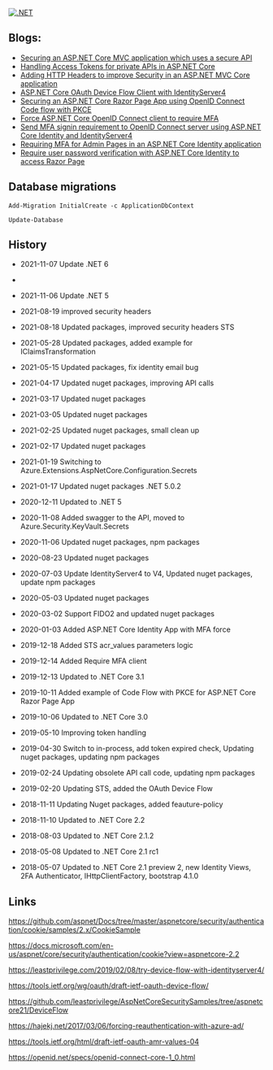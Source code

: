 
[![.NET](https://github.com/damienbod/AspNetCoreHybridFlowWithApi/workflows/.NET/badge.svg)](https://github.com/damienbod/AspNetCoreHybridFlowWithApi/actions?query=workflow%3A.NET) 


## Blogs: 

<ul>
	<li><a href="https://damienbod.com/2018/02/02/securing-an-asp-net-core-mvc-application-which-uses-a-secure-api/">Securing an ASP.NET Core MVC application which uses a secure API</a></li>
	<li><a href="https://damienbod.com/2019/05/10/handling-access-tokens-for-private-apis-in-asp-net-core/">Handling Access Tokens for private APIs in ASP.NET Core</a></li>
	<li><a href="https://damienbod.com/2018/02/08/adding-http-headers-to-improve-security-in-an-asp-net-mvc-core-application/">Adding HTTP Headers to improve Security in an ASP.NET MVC Core application</a></li>
	<li><a href="https://damienbod.com/2019/02/20/asp-net-core-oauth-device-flow-client-with-identityserver4/">ASP.NET Core OAuth Device Flow Client with IdentityServer4</a></li>
	<li><a href="https://damienbod.com/2019/10/11/securing-an-asp-net-core-razor-page-app-using-openid-connect-code-flow-with-pkce/">Securing an ASP.NET Core Razor Page App using OpenID Connect Code flow with PKCE</a></li>
	<li><a href="https://damienbod.com/2019/12/16/force-asp-net-core-openid-connect-client-to-require-mfa/">Force ASP.NET Core OpenID Connect client to require MFA</a></li>
	<li><a href="https://damienbod.com/2019/12/18/send-mfa-signin-requirement-to-openid-connect-server-using-asp-net-core-identity-and-identityserver4/">Send MFA signin requirement to OpenID Connect server using ASP.NET Core Identity and IdentityServer4</a></li>
	<li><a href="https://damienbod.com/2020/01/03/requiring-mfa-for-admin-pages-in-an-asp-net-core-identity-application/">Requiring MFA for Admin Pages in an ASP.NET Core Identity application</a></li>
	<li><a href="https://damienbod.com/2021/02/19/require-user-password-verification-with-asp-net-core-identity-to-access-razor-page/">Require user password verification with ASP.NET Core Identity to access Razor Page</a></li>

</ul>

## Database migrations

```
Add-Migration InitialCreate -c ApplicationDbContext
```

```
Update-Database
```


## History

- 2021-11-07 Update .NET 6 
- 
- 2021-11-06 Update .NET 5

- 2021-08-19 improved security headers

- 2021-08-18 Updated packages, improved security headers STS

- 2021-05-28 Updated packages, added example for IClaimsTransformation

- 2021-05-15 Updated packages, fix identity email bug

- 2021-04-17 Updated nuget packages, improving API calls

- 2021-03-17 Updated nuget packages

- 2021-03-05 Updated nuget packages

- 2021-02-25 Updated nuget packages, small clean up

- 2021-02-17 Updated nuget packages 

- 2021-01-19 Switching to Azure.Extensions.AspNetCore.Configuration.Secrets

- 2021-01-17 Updated nuget packages .NET 5.0.2

- 2020-12-11 Updated to .NET 5

- 2020-11-08 Added swagger to the API, moved to Azure.Security.KeyVault.Secrets

- 2020-11-06 Updated nuget packages, npm packages

- 2020-08-23 Updated nuget packages

- 2020-07-03 Update IdentityServer4 to V4, Updated nuget packages, update npm packages

- 2020-05-03 Updated nuget packages

- 2020-03-02 Support FIDO2 and updated nuget packages

- 2020-01-03 Added ASP.NET Core Identity App with MFA force

- 2019-12-18 Added STS acr_values parameters logic

- 2019-12-14 Added Require MFA client

- 2019-12-13 Updated to .NET Core 3.1

- 2019-10-11 Added example of Code Flow with PKCE for ASP.NET Core Razor Page App

- 2019-10-06 Updated to .NET Core 3.0

- 2019-05-10 Improving token handling

- 2019-04-30 Switch to in-process, add token expired check, Updating nuget packages, updating npm packages

- 2019-02-24 Updating obsolete API call code, updating npm packages

- 2019-02-20 Updating STS, added the OAuth Device Flow

- 2018-11-11 Updating Nuget packages, added feauture-policy

- 2018-11-10 Updated to .NET Core 2.2

- 2018-08-03 Updated to .NET Core 2.1.2

- 2018-05-08 Updated to .NET Core 2.1 rc1

- 2018-05-07 Updated to .NET Core 2.1 preview 2, new Identity Views, 2FA Authenticator, IHttpClientFactory, bootstrap 4.1.0


## Links

https://github.com/aspnet/Docs/tree/master/aspnetcore/security/authentication/cookie/samples/2.x/CookieSample

https://docs.microsoft.com/en-us/aspnet/core/security/authentication/cookie?view=aspnetcore-2.2

https://leastprivilege.com/2019/02/08/try-device-flow-with-identityserver4/

https://tools.ietf.org/wg/oauth/draft-ietf-oauth-device-flow/

https://github.com/leastprivilege/AspNetCoreSecuritySamples/tree/aspnetcore21/DeviceFlow

https://hajekj.net/2017/03/06/forcing-reauthentication-with-azure-ad/

https://tools.ietf.org/html/draft-ietf-oauth-amr-values-04

https://openid.net/specs/openid-connect-core-1_0.html
